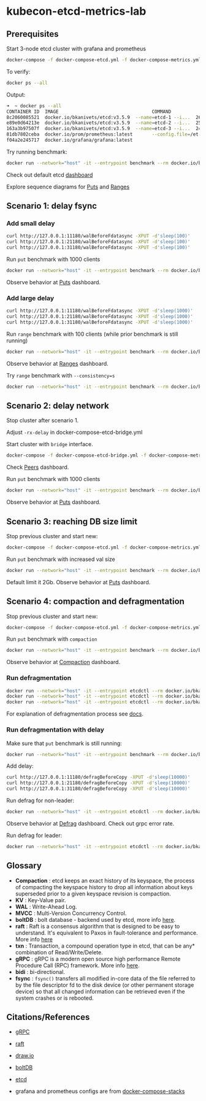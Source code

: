 # kubecon-etcd-metrics-lab

## Prerequisites

Start 3-node etcd cluster with grafana and prometheus
```bash
docker-compose -f docker-compose-etcd.yml -f docker-compose-metrics.yml up --force-recreate -V
```
To verify:
```bash
docker ps --all
```
Output:
```bash
➜  ~ docker ps --all
CONTAINER ID  IMAGE                                  COMMAND               CREATED         STATUS         PORTS                                              NAMES
8c2060085521  docker.io/bkanivets/etcd:v3.5.9  --name=etcd-1 --i...  26 seconds ago  Up 21 seconds  0.0.0.0:2379->2379/tcp, 0.0.0.0:11180->11180/tcp   kubecon-etcd-metrics-lab_etcd-1_1
e89e0d64213e  docker.io/bkanivets/etcd:v3.5.9  --name=etcd-2 --i...  25 seconds ago  Up 20 seconds  0.0.0.0:21180->11180/tcp, 0.0.0.0:22379->2379/tcp  kubecon-etcd-metrics-lab_etcd-2_1
163a3b97507f  docker.io/bkanivets/etcd:v3.5.9  --name=etcd-3 --i...  24 seconds ago  Up 19 seconds  0.0.0.0:31180->11180/tcp, 0.0.0.0:32379->2379/tcp  kubecon-etcd-metrics-lab_etcd-3_1
81db7802ceba  docker.io/prom/prometheus:latest       --config.file=/et...  23 seconds ago  Up 18 seconds  0.0.0.0:9090->9090/tcp                             kubecon-etcd-metrics-lab_prometheus_1
f04a2e245717  docker.io/grafana/grafana:latest                             21 seconds ago  Up 17 seconds  0.0.0.0:3000->3000/tcp                             kubecon-etcd-metrics-lab_grafana_1
```

Try running benchmark:
```bash
docker run --network="host" -it --entrypoint benchmark --rm docker.io/bkanivets/etcd:v3.5.9 --endpoints=127.0.0.1:2379,127.0.0.1:22379,127.0.0.1:32379 --clients=27 --conns=20 put --sequential-keys --key-space-size=100000 --total=100000
```

Check out default etcd [dashboard](http://localhost:3000/d/e3f3beda-14fe-47ad-a431-c8227c997a53/etcd-by-prometheus)

Explore sequence diagrams for [Puts](https://mermaid.live/edit#pako:eNqNVdmO2jAU_RXLTzMqiQhhCX5AoouqSt0E7YxURULGvgzRECfjOAwU8e-9DmsgZAov4S7nnLuFDRWJBMpoBi85KAEfI_6keRyqabIin3UqQhUqgp-UaxOJKOXKkKWPDvd5OQa9BB0qUDJU5wFghMwKp_sJHw9xFnPEZ-YaUaPV_Y5Srl1nWDZqF1Qwljlf-cJ9HH69KYSn6SIC_eDvdHxbCnFNFqPVfdSRgYcIXm_4IyVhVVH1lItnNLrvuRHzXysrMFQ8N4nK46mt36KVe-cMBu8qm8XIz9zc3VfmOIOygWUGVYCcmMRgE74ocUishLacx34jj07SJIP6FGdQrTItkvkim6RYeaSeztmPJM5FmYc5MvJqW01GwOWaiDlXVxoOoRZhP2FGxnx51Ls3IsXRjQ-TWbZWYiJzzU2UqEkGIlEyc39MC9yKYo9EpVJPSk-ViiSOI3Pq9xhMPd7NEe-qt4u5FtXll6dWtc2MDG1-hYJjiE0tL3Zpu8ouG3yxyIz8VhmfwRheatNOx1GH7wwutdjfkzQ3-34OpaytpqahRStHkOULfElF_M2e3lrrs2nveOtnXZ7SxXHaVqCkNFEZ_N85o2i5qDrntxJJkYlXeGvfLwbrVIz6Q7Hdd_cEEHFNvGYzzqqTncFV8t6wP5Ha89t9aYPGoGMeSfwP2liekJo5xBBSho-S6-eQhmqLcfZFOsajpszoHBo0TyU3h_8rymY4LLTii5iyDV1R1u65Hb_lt4Ou3wq8VqdB15Q5bbfZ6bS7_X7Q7_W6Xc_bNujfJEEADz1eP-gEvU4r6AW-5xdofwqnpdz-AxFKhD0) and [Ranges](https://mermaid.live/edit#pako:eNqFVMGOmzAQ_RXLp1YNKOAtJD4gVdo97KWVsu0eKqTIsScJChhqG5I0yr_XZstqYVmCL8jz3ps3M7YvmJcCMMUa_tQgOdxnbKdYkUq3KqZMxrOKSYMaoiruH5onUA2oYRQMF7qN-A_2twNtyhNasa1JJbLfW4Kyu_53m_t96I2WQ72AQIoPM7KqyjNQz6SPKBrO_RUw8ZzBsR_aMH6wim305-mlWFabUtbFxvl2lvoFe0nyZbRIaguUO_j0eZTlJf0Nqo21AWJtSsNy_1Hyjjgq7rK-dspmsnYfpYDTNMlLxp3qvDyuldVYZ04E9HsXr8m8QcHdJCg6qsxAa-WM-J7JG_bH5jTo2RjEUXsDHHB6MQfuj5SibakQML5HChqKfknNtjCh4CWDbMph_zfomxAf5p2obwW6zs10jVNnyvKrUmq40eHBCRvj3jqVdowiHzuVt4ioZWZyt9bASym0_2PTmnQC3cIzXIAqWCbsQ3Nxwik2eyggxdT-CqYOKU7l1eLcJXw6S46pUTXMcF0JZrpHCdMty7XdtXcY0ws-YRou_DmZLxfBPCKLuzCOyQyfMY1jP4yigERBtLwjJLrO8N-ytAJzf0m-hlEYBDFZxhYTtWq_26BLef0HJo_FLg)

## Scenario 1: delay fsync

### Add small delay
```bash
curl http://127.0.0.1:11180/walBeforeFdatasync -XPUT -d'sleep(100)'
curl http://127.0.0.1:21180/walBeforeFdatasync -XPUT -d'sleep(100)'
curl http://127.0.0.1:31180/walBeforeFdatasync -XPUT -d'sleep(100)'
```

Run `put` benchmark with 1000 clients
```bash
docker run --network="host" -it --entrypoint benchmark --rm docker.io/bkanivets/etcd:v3.5.9 --endpoints=127.0.0.1:2379,127.0.0.1:22379,127.0.0.1:32379 --clients=1000 --conns=1000 put --sequential-keys --key-space-size=100000 --total=100000
```
Observe behavior at [Puts](http://localhost:3000/d/ac2a8573-2a57-4b18-a9fd-d007b565f5e6/puts) dashboard.

### Add large delay
```bash
curl http://127.0.0.1:11180/walBeforeFdatasync -XPUT -d'sleep(1000)'
curl http://127.0.0.1:21180/walBeforeFdatasync -XPUT -d'sleep(1000)'
curl http://127.0.0.1:31180/walBeforeFdatasync -XPUT -d'sleep(1000)'
```

Run `range` benchmark with 100 clients (while prior benchmark is still running)
```bash
docker run --network="host" -it --entrypoint benchmark --rm docker.io/bkanivets/etcd:v3.5.9 --endpoints=127.0.0.1:2379,127.0.0.1:22379,127.0.0.1:32379 --clients=100 --conns=100 range /
```

Observe behavior at [Ranges](http://localhost:3000/d/ad0da30b-2128-4455-8cef-31424b06b7b9/ranges) dashboard.

Try `range` benchmark with `--consistency=s`
```bash
docker run --network="host" -it --entrypoint benchmark --rm docker.io/bkanivets/etcd:v3.5.9 --endpoints=127.0.0.1:2379,127.0.0.1:22379,127.0.0.1:32379 --clients=100 --conns=100 --consistency=s range /
```

## Scenario 2: delay network

Stop cluster after scenario 1.

Adjust `-rx-delay` in docker-compose-etcd-bridge.yml

Start cluster with `bridge` interface.
```bash
docker-compose -f docker-compose-etcd-bridge.yml -f docker-compose-metrics.yml up --force-recreate -V
```

Check [Peers](http://localhost:3000/d/f3c3b742-47e8-4bda-8631-a1d540d0f130/peers) dashboard.

Run `put` benchmark with 1000 clients
```bash
docker run --network="host" -it --entrypoint benchmark --rm docker.io/bkanivets/etcd:v3.5.9 --endpoints=127.0.0.1:2379,127.0.0.1:22379,127.0.0.1:32379 --clients=1000 --conns=1000 put --sequential-keys --key-space-size=100000 --total=100000
```
Observe behavior at [Puts](http://localhost:3000/d/ac2a8573-2a57-4b18-a9fd-d007b565f5e6/puts) dashboard.


## Scenario 3: reaching DB size limit
Stop previous cluster and start new:
```bash
docker-compose -f docker-compose-etcd.yml -f docker-compose-metrics.yml up --force-recreate -V
```

Run `put` benchmark with increased val size
```bash
docker run --network="host" -it --entrypoint benchmark --rm docker.io/bkanivets/etcd:v3.5.9 --endpoints=127.0.0.1:2379,127.0.0.1:22379,127.0.0.1:32379 --clients=100 --conns=100 put --sequential-keys --val-size=10000 --key-space-size=100000 --total=10000000
```

Default limit it 2Gb. Observe behavior at [Puts](http://localhost:3000/d/ac2a8573-2a57-4b18-a9fd-d007b565f5e6/puts) dashboard.

## Scenario 4: compaction and defragmentation

Stop previous cluster and start new:
```bash
docker-compose -f docker-compose-etcd.yml -f docker-compose-metrics.yml up --force-recreate -V
```

Run `put` benchmark with `compaction`
```bash
docker run --network="host" -it --entrypoint benchmark --rm docker.io/bkanivets/etcd:v3.5.9 --endpoints=127.0.0.1:2379,127.0.0.1:22379,127.0.0.1:32379 --clients=100 --conns=100 put --sequential-keys --val-size=100 --key-space-size=100000 --total=10000000 compact-index-delta=100 --compact-interval=10s
```

Observe behavior at [Compaction](http://localhost:3000/d/eb5c5196-8de5-4435-9a7d-d2bb4da869f4/compaction) dashboard.

### Run defragmentation

```bash
docker run --network="host" -it --entrypoint etcdctl --rm docker.io/bkanivets/etcd:v3.5.9 defrag --endpoints=127.0.0.1:2379
docker run --network="host" -it --entrypoint etcdctl --rm docker.io/bkanivets/etcd:v3.5.9 defrag --endpoints=127.0.0.1:22379
docker run --network="host" -it --entrypoint etcdctl --rm docker.io/bkanivets/etcd:v3.5.9 defrag --endpoints=127.0.0.1:32379
```

For explanation of defragmentation process see [docs](https://etcd.io/docs/v3.5/op-guide/maintenance/#defragmentation).

### Run defragmentation with delay

Make sure that `put` benchmark is still running:
```bash
docker run --network="host" -it --entrypoint benchmark --rm docker.io/bkanivets/etcd:v3.5.9 --endpoints=127.0.0.1:2379,127.0.0.1:22379,127.0.0.1:32379 --clients=100 --conns=100 put --sequential-keys --val-size=100 --key-space-size=100000 --total=10000000 compact-index-delta=100 --compact-interval=10s
```

Add delay:
```bash
curl http://127.0.0.1:11180/defragBeforeCopy -XPUT -d'sleep(10000)'
curl http://127.0.0.1:21180/defragBeforeCopy -XPUT -d'sleep(10000)'
curl http://127.0.0.1:31180/defragBeforeCopy -XPUT -d'sleep(10000)'
```

Run defrag for non-leader:
```bash
docker run --network="host" -it --entrypoint etcdctl --rm docker.io/bkanivets/etcd:v3.5.9 defrag --endpoints=127.0.0.1:32379
```

Observe behavior at [Defrag](http://localhost:3000/d/bb7bc45f-5370-401d-8212-3408c6936f5c/defrag) dashboard. Check out grpc error rate.

Run defrag for leader:
```bash
docker run --network="host" -it --entrypoint etcdctl --rm docker.io/bkanivets/etcd:v3.5.9 defrag --endpoints=127.0.0.1:2379
```

## Glossary

- **Compaction** : etcd keeps an exact history of its keyspace, the process of compacting the keyspace history to drop all information about keys superseded prior to a given keyspace revision is compaction.
- **KV** : Key-Value pair.
- **WAL** : Write-Ahead Log.
- **MVCC** : Multi-Version Concurrency Control.
- **boltDB** : bolt database - backend used by etcd, more info [here](https://github.com/boltdb/bolt).
- **raft** : Raft is a consensus algorithm that is designed to be easy to understand. It's equivalent to Paxos in fault-tolerance and performance. More info [here](https://raft.github.io)
- **txn** : Transaction, a compound operation type in etcd, that can be any* combination of Read/Write/Delete.
- **gRPC** : gRPC is a modern open source high performance Remote Procedure Call (RPC) framework. More info [here](https://grpc.io/).
- **bidi** : bi-directional.
- **fsync** : `fsync()` transfers all modified in-core data of the file referred to by the file descriptor fd to the disk device (or other permanent storage device) so that all changed information can be retrieved even if the system crashes or is rebooted.

## Citations/References

- [gRPC](https://grpc.io)
- [raft](https://raft.github.io/)
- [draw.io](https://draw.io)
- [boltDB](https://github.com/boltdb/bolt.git)
- [etcd](https://etcd.io/)

- grafana and prometheus configs are from [docker-compose-stacks](https://github.com/ninadingole/docker-compose-stacks)
